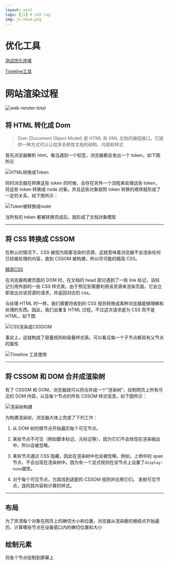 ```yaml
---
layout: post
tags: [js] # add tag
img: js-head.png
---
```


# 优化工具

[测试优化连接](https://developers.google.com/speed/pagespeed/insights/)


[Timeline工具](https://developers.google.com/web/tools/chrome-devtools/evaluate-performance/timeline-tool)

#  网站渲染过程

![web-render-total]({{sita.baseurl}}/assets/img/15120233685588.jpg)

## 将 HTML 转化成 Dom

> Dom (Document Object Model) 是 HTML 和 XML 文档的编程接口。它提供一种方式可以让程序去修改文档的结构、内容和样式

首先浏览器解析 html，每当遇到一个标签，浏览器都会发出一个 token，如下图所示

![HTML转换成Token]({{sita.baseurl}}/assets/img/15120238413376.jpg)

同时浏览器在转换这些 token 的时候，会存在另外一个流程来处理这些 token，将这些 token 转换成 node 对象。并且这些对象按照 token 转换的顺序就形成了一定的关系，如下图所示：

![Token被转换成node]({{sita.baseurl}}/assets/img/15120242445961.jpg)

当所有的 token 都被转换完成后，就形成了文档对象模型

---

## 将 CSS 转换成 CSSOM

在默认的情况下，CSS 被视为阻塞渲染的资源，这就意味着浏览器不会渲染任何已经被处理的内容，直到 CSSOM 被构建，所以尽可能的精简 CSS。

[精简CSS](https://developers.google.com/web/fundamentals/performance/critical-rendering-path/render-blocking-css)

在浏览器构建页面的 DOM 时，在文档的 head 部分遇到了一些 link 标记，该标记引用外部的一些 CSS 样式表。由于预见到需要利用该资源来渲染页面，它会立即发出对该资源的请求，并返回对应的 css。

与处理 HTML 时一样，我们需要将收到的 CSS 规则转换成某种浏览器能够理解和处理的东西。因此，我们会重复 HTML 过程，不过这次请求是为 CSS 而不是 HTML，如下图

![CSS渲染成CSSDOM]({{site.baseurl}}/assets/img/15120260855725.jpg)

事实上，这就构成了层叠规则和层叠样式表。可以看见每一个子节点都具有父节点的属性

![Timeline 工具使用](https://developers.google.com/web/tools/chrome-devtools/evaluate-performance/timeline-tool?utm_source=dcc&utm_medium=redirect&utm_campaign=2016q3#saving-and-loading-recordings)

---

## 将 CSSOM 和 DOM 合并成渲染树

有了 CSSOM 和 DOM，浏览器就可以将合并成一个“渲染树”，绘制网页上所有可见的 DOM 内容，以及每个节点的所有 CSSOM 样式信息。如下图所示：

![渲染树构建]({{site.baseurl}}/assets/img/15120281427001.jpg)

为构建渲染树，浏览器大体上完成了下列工作：

1. 从 DOM 树的根节点开始遍历每个可见节点。

2. 某些节点不可见（例如脚本标记、元标记等），因为它们不会体现在渲染输出中，所以会被忽略。
3. 某些节点通过 CSS 隐藏，因此在渲染树中也会被忽略，例如，上例中的 span 节点，不会出现在渲染树中。因为有一个显式规则在该节点上设置了`display: none`属性。
4. 对于每个可见节点，为其找到适配的 CSSOM 规则并应用它们。
发射可见节点，连同其内容和计算的样式。

---

## 布局

为了弄清每个对象在网页上的确切大小和位置，浏览器从渲染数的根结点开始遍历，计算哪些节点在设备窗口内的确切位置和大小

## 绘制元素

将各个节点绘制到屏幕上


